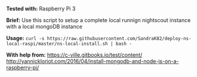 __Tested with:__ Raspberry Pi 3

__Brief:__
Use this script to setup a complete local runnign nightscout instance with a local mongoDB instance

__Usage:__
`curl -s https://raw.githubusercontent.com/SandraK82/deploy-ns-local-raspi/master/ns-local-install.sh | bash -`

__With help from:__
https://c-ville.gitbooks.io/test/content/
http://yannickloriot.com/2016/04/install-mongodb-and-node-js-on-a-raspberry-pi/
